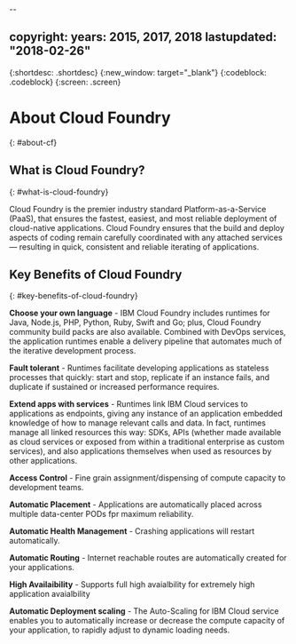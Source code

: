 --

copyright:
  years: 2015, 2017, 2018
lastupdated: "2018-02-26"
---

{:shortdesc: .shortdesc}
{:new_window: target="_blank"}
{:codeblock: .codeblock}
{:screen: .screen}

# About Cloud Foundry
{: #about-cf}


## What is Cloud Foundry?
{: #what-is-cloud-foundry}


Cloud Foundry is the premier industry standard Platform-as-a-Service (PaaS), that ensures the fastest, easiest, and most reliable deployment of cloud-native applications. Cloud Foundry ensures that the build and deploy aspects of coding remain carefully coordinated with any attached services — resulting in quick, consistent and reliable iterating of applications.


## Key Benefits of Cloud Foundry
{: #key-benefits-of-cloud-foundry}

**Choose your own language** - IBM Cloud Foundry includes runtimes for Java, Node.js, PHP, Python, Ruby, Swift and Go; plus, Cloud Foundry community build packs are also available. Combined with DevOps services, the application runtimes enable a delivery pipeline that automates much of the iterative development process.

**Fault tolerant** - Runtimes facilitate developing applications as stateless processes that quickly: start and stop, replicate if an instance fails, and duplicate if sustained or increased performance requires.

**Extend apps with services** - Runtimes link IBM Cloud services to applications as endpoints, giving any instance of an application embedded knowledge of how to manage relevant calls and data. In fact, runtimes manage all linked resources this way: SDKs, APIs (whether made available as cloud services or exposed from within a traditional enterprise as custom services), and also applications themselves when used as resources by other applications.

**Access Control** - Fine grain assignment/dispensing of compute capacity to development teams.

**Automatic Placement** - Applications are automatically placed across multiple data-center PODs fpr maximum reliability.

**Automatic Health Management** - Crashing applications will restart automatically.

**Automatic Routing** - Internet reachable routes are automatically created for your applications.

**High Availaibility** - Supports full high avaialbility for extremely high application avaialbility

**Automatic Deployment scaling** - The Auto-Scaling for IBM Cloud service enables you to automatically increase or decrease the compute capacity of your application, to rapidly adjust to dynamic loading needs.

